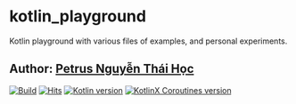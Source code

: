 # kotlin_playground

Kotlin playground with various files of examples, and personal experiments.

## Author: [Petrus Nguyễn Thái Học](https://github.com/hoc081098)

[![Build](https://github.com/hoc081098/kotlin_playground/actions/workflows/gradle.yml/badge.svg)](https://github.com/hoc081098/kotlin_playground/actions/workflows/gradle.yml)
[![Hits](https://hits.seeyoufarm.com/api/count/incr/badge.svg?url=https%3A%2F%2Fgithub.com%2Fhoc081098%2Fkotlin_playground&count_bg=%2379C83D&title_bg=%23555555&icon=&icon_color=%23E7E7E7&title=hits&edge_flat=false)](https://hits.seeyoufarm.com)
[![Kotlin version](https://img.shields.io/badge/Kotlin-1.9.20-blueviolet?logo=kotlin&logoColor=white)](http://kotlinlang.org)
[![KotlinX Coroutines version](https://img.shields.io/badge/Kotlinx_Coroutines-1.7.3-blueviolet?logo=kotlin&logoColor=white)](https://github.com/Kotlin/kotlinx.coroutines/releases/tag/1.6.4)
